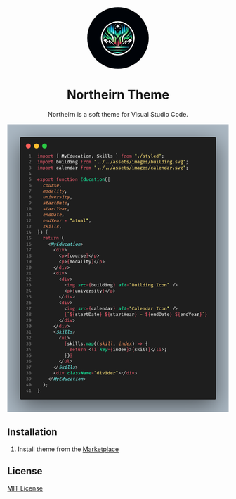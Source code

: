 <div align="center">


<img src="./img/logo.jpeg" width="140" style="border-radius: 90%;" />

# Northeirn Theme

Northeirn is a soft theme for Visual Studio Code.

![preview-dark](./img/northeirn-preview.png)

</div>

## Installation

1. Install theme from the [Marketplace](https://marketplace.visualstudio.com/items?itemName=murilonicemento.northeirn)

## License

[MIT License](LICENSE)

